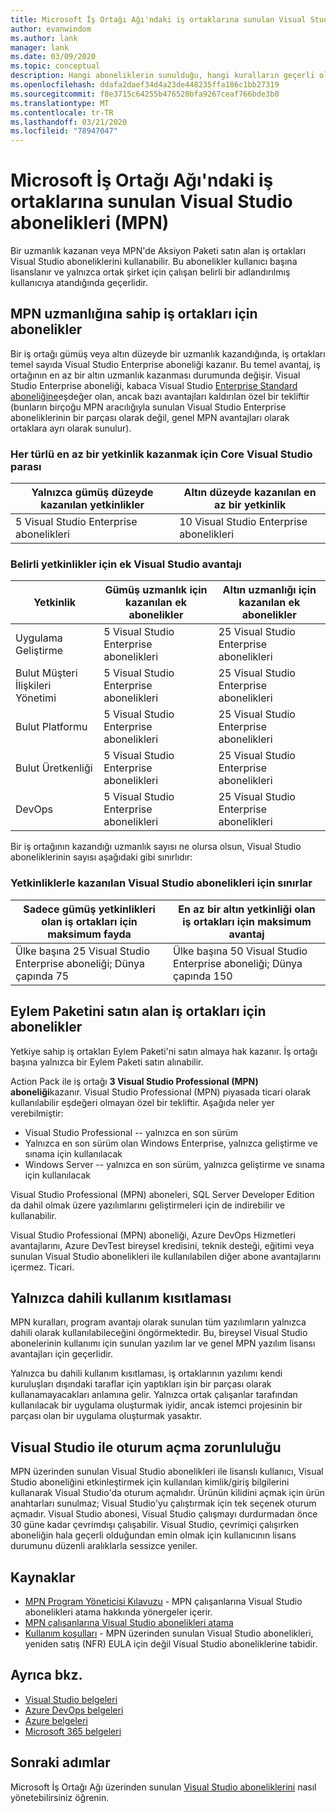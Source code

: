 ```yaml
---
title: Microsoft İş Ortağı Ağı'ndaki iş ortaklarına sunulan Visual Studio abonelikleri (MPN)
author: evanwindom
ms.author: lank
manager: lank
ms.date: 03/09/2020
ms.topic: conceptual
description: Hangi aboneliklerin sunulduğu, hangi kuralların geçerli olduğu ve MPN'de kaç abonelik sunulduğu hakkında ayrıntılar.
ms.openlocfilehash: ddafa2daef34d4a23de448235ffa186c1bb27319
ms.sourcegitcommit: f8e3715c64255b476520bfa9267ceaf766bde3b0
ms.translationtype: MT
ms.contentlocale: tr-TR
ms.lasthandoff: 03/21/2020
ms.locfileid: "78947047"
---
```

# <a name="visual-studio-subscriptions-offered-to-partners-in-the-microsoft-partner-network-mpn"></a>Microsoft İş Ortağı Ağı'ndaki iş ortaklarına sunulan Visual Studio abonelikleri (MPN)

Bir uzmanlık kazanan veya MPN'de Aksiyon Paketi satın alan iş ortakları Visual Studio aboneliklerini kullanabilir. Bu abonelikler kullanıcı başına lisanslanır ve yalnızca ortak şirket için çalışan belirli bir adlandırılmış kullanıcıya atandığında geçerlidir.

## <a name="subscriptions-for-partners-with-an-mpn-competency"></a>MPN uzmanlığına sahip iş ortakları için abonelikler

Bir iş ortağı gümüş veya altın düzeyde bir uzmanlık kazandığında, iş ortakları temel sayıda Visual Studio Enterprise aboneliği kazanır. Bu temel avantaj, iş ortağının en az bir altın uzmanlık kazanması durumunda değişir. Visual Studio Enterprise aboneliği, kabaca Visual Studio [Enterprise Standard aboneliğine](https://visualstudio.microsoft.com/vs/pricing/)eşdeğer olan, ancak bazı avantajları kaldırılan özel bir tekliftir (bunların birçoğu MPN aracılığıyla sunulan Visual Studio Enterprise aboneliklerinin bir parçası olarak değil, genel MPN avantajları olarak ortaklara ayrı olarak sunulur).

### <a name="core-visual-studio-benefit-for-earning-at-least-one-competency-of-any-kind"></a>Her türlü en az bir yetkinlik kazanmak için Core Visual Studio parası

| Yalnızca gümüş düzeyde kazanılan yetkinlikler               | Altın düzeyde kazanılan en az bir yetkinlik   |
|------------------------------------------------------------|----------------------------------------------------|
| 5 Visual Studio Enterprise abonelikleri                   | 10 Visual Studio Enterprise abonelikleri          |

### <a name="additional-visual-studio-benefit-for-select-competencies"></a>Belirli yetkinlikler için ek Visual Studio avantajı

| Yetkinlik                                  | **Gümüş** uzmanlık için kazanılan ek abonelikler | **Altın** uzmanlığı için kazanılan ek abonelikler |
|---------------------------------------------|-----------------------------------------------------------|---------------------------------------------------------|
| Uygulama Geliştirme                     | 5 Visual Studio Enterprise abonelikleri                  | 25 Visual Studio Enterprise abonelikleri               |
| Bulut Müşteri İlişkileri Yönetimi      | 5 Visual Studio Enterprise abonelikleri                  | 25 Visual Studio Enterprise abonelikleri               |
| Bulut Platformu                              | 5 Visual Studio Enterprise abonelikleri                  | 25 Visual Studio Enterprise abonelikleri               |
| Bulut Üretkenliği                          | 5 Visual Studio Enterprise abonelikleri                  | 25 Visual Studio Enterprise abonelikleri               |
| DevOps                                      | 5 Visual Studio Enterprise abonelikleri                  | 25 Visual Studio Enterprise abonelikleri                |

Bir iş ortağının kazandığı uzmanlık sayısı ne olursa olsun, Visual Studio aboneliklerinin sayısı aşağıdaki gibi sınırlıdır:

### <a name="limits-for-visual-studio-subscriptions-earned-through-competencies"></a>Yetkinliklerle kazanılan Visual Studio abonelikleri için sınırlar

| Sadece gümüş yetkinlikleri olan iş ortakları için maksimum fayda                   | En az bir altın yetkinliği olan iş ortakları için maksimum avantaj               |
|------------------------------------------------------------------------------|------------------------------------------------------------------------------|
| Ülke başına 25 Visual Studio Enterprise aboneliği; Dünya çapında 75          | Ülke başına 50 Visual Studio Enterprise aboneliği; Dünya çapında 150         |

## <a name="subscriptions-for-partners-purchasing-the-action-pack"></a>Eylem Paketini satın alan iş ortakları için abonelikler

Yetkiye sahip iş ortakları Eylem Paketi'ni satın almaya hak kazanır. İş ortağı başına yalnızca bir Eylem Paketi satın alınabilir.

Action Pack ile iş ortağı **3 Visual Studio Professional (MPN) aboneliği**kazanır. Visual Studio Professional (MPN) piyasada ticari olarak kullanılabilir eşdeğeri olmayan özel bir tekliftir. Aşağıda neler yer verebilmiştir:

- Visual Studio Professional -- yalnızca en son sürüm
- Yalnızca en son sürüm olan Windows Enterprise, yalnızca geliştirme ve sınama için kullanılacak
- Windows Server -- yalnızca en son sürüm, yalnızca geliştirme ve sınama için kullanılacak

Visual Studio Professional (MPN) aboneleri, SQL Server Developer Edition da dahil olmak üzere yazılımlarını geliştirmeleri için de indirebilir ve kullanabilir.

Visual Studio Professional (MPN) aboneliği, Azure DevOps Hizmetleri avantajlarını, Azure DevTest bireysel kredisini, teknik desteği, eğitimi veya sunulan Visual Studio abonelikleri ile kullanılabilen diğer abone avantajlarını içermez. Ticari.

## <a name="internal-use-only-restriction"></a>Yalnızca dahili kullanım kısıtlaması

MPN kuralları, program avantajı olarak sunulan tüm yazılımların yalnızca dahili olarak kullanılabileceğini öngörmektedir. Bu, bireysel Visual Studio abonelerinin kullanımı için sunulan yazılım lar ve genel MPN yazılım lisansı avantajları için geçerlidir.

Yalnızca bu dahili kullanım kısıtlaması, iş ortaklarının yazılımı kendi kuruluşları dışındaki taraflar için yaptıkları işin bir parçası olarak kullanamayacakları anlamına gelir. Yalnızca ortak çalışanlar tarafından kullanılacak bir uygulama oluşturmak iyidir, ancak istemci projesinin bir parçası olan bir uygulama oluşturmak yasaktır.

## <a name="sign-in-required-with-visual-studio"></a>Visual Studio ile oturum açma zorunluluğu

MPN üzerinden sunulan Visual Studio abonelikleri ile lisanslı kullanıcı, Visual Studio aboneliğini etkinleştirmek için kullanılan kimlik/giriş bilgilerini kullanarak Visual Studio'da oturum açmalıdır. Ürünün kilidini açmak için ürün anahtarları sunulmaz; Visual Studio'yu çalıştırmak için tek seçenek oturum açmadır. Visual Studio abonesi, Visual Studio çalışmayı durdurmadan önce 30 güne kadar çevrimdışı çalışabilir. Visual Studio, çevrimiçi çalışırken aboneliğin hala geçerli olduğundan emin olmak için kullanıcının lisans durumunu düzenli aralıklarla sessizce yeniler.

## <a name="resources"></a>Kaynaklar

- [MPN Program Yöneticisi Kılavuzu](https://assets.microsoft.com/en-us/Program-Administrator-Guide-to-Software-and-Online-Services-Benefits_1.pdf) - MPN çalışanlarına Visual Studio abonelikleri atama hakkında yönergeler içerir.
- [MPN çalışanlarına Visual Studio abonelikleri atama](manage-mpn-subscriptions.md)
- [Kullanım koşulları](https://www.microsoft.com/useterms/) - MPN üzerinden sunulan Visual Studio abonelikleri, yeniden satış (NFR) EULA için değil Visual Studio aboneliklerine tabidir.


## <a name="see-also"></a>Ayrıca bkz.
- [Visual Studio belgeleri](https://docs.microsoft.com/visualstudio/)
- [Azure DevOps belgeleri](https://docs.microsoft.com/azure/devops/)
- [Azure belgeleri](https://docs.microsoft.com/azure/)
- [Microsoft 365 belgeleri](https://docs.microsoft.com/microsoft-365/)

## <a name="next-steps"></a>Sonraki adımlar

Microsoft İş Ortağı Ağı üzerinden sunulan [Visual Studio aboneliklerini](manage-mpn-subscriptions.md) nasıl yönetebilirsiniz öğrenin.
